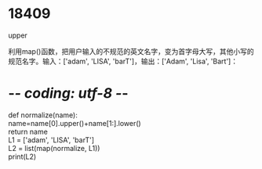 # 18409
upper


利用map()函数，把用户输入的不规范的英文名字，变为首字母大写，其他小写的规范名字。输入：['adam', 'LISA', 'barT']，输出：['Adam', 'Lisa', 'Bart']：


# -*- coding: utf-8 -*-  
def normalize(name):  
    name=name[0].upper()+name[1:].lower()  
    return name  
L1 = ['adam', 'LISA', 'barT']  
L2 = list(map(normalize, L1))  
print(L2)  
